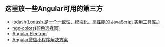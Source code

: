 ## 这里放一些Angular可用的第三方


 - [lodash(Lodash 是一个一致性、模块化、高性能的 JavaScript 实用工具库。)](https://www.lodashjs.com/)
 - [ngx-colors(颜色选择器)](https://www.lodashjs.com/)
 - [Angular Electron](https://github.com/maximegris/angular-electron)
 - [Angular微信小程序解决方案](https://github.com/wszgrcy/angular-miniprogram)


